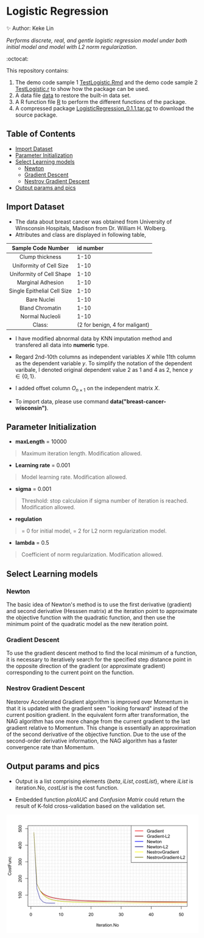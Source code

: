# Logistic Regression

:sparkles:  Author: Keke Lin


*Performs discrete, real, and gentle logistic regression model under both initial model and model with L2 norm regularization*.

:octocat:

This repository contains:

1. The demo code sample 1 [TestLogistic.Rmd](TestLogistic.Rmd) and the demo code sample 2 [TestLogistic.r](TestLogistic.r) to show how the package can be used.
2. A data file [data](data) to restore the built-in data set.
3. A R function file [R](R) to perform the different functions of the package.
4. A compressed package [LogisticRegression_0.1.1.tar.gz](LogisticRegression_0.1.1.tar.gz) to download the source package.


## Table of Contents
- [Import Dataset](#import-dataset)
- [Parameter Initialization](#parameter-initialization)
- [Select Learning models](#select-learning-models)
  * [Newton](#newton)
  * [Gradient Descent](#gradient-descent)
  * [Nestrov Gradient Descent](#nestrov-gradient-descent)
- [Output params and pics](#output-params-and-pics)


  


 ## Import Dataset

 - The data about breast cancer was obtained from University of Winsconsin Hospitals, Madison from Dr. William H. Wolberg.
 -  Attributes and class are displayed in following table,
   
   |Sample Code Number | id number|
   |:-----------------:|:---------|
   |Clump thickness    | 1-10     |
   |Uniformity of Cell Size| 1-10|
   |Uniformity of Cell Shape | 1-10|
   |Marginal Adhesion | 1-10|
   |Single Epithelial Cell Size | 1-10|
   |Bare Nuclei | 1-10|
   |Bland Chromatin | 1-10|
   |Normal Nucleoli| 1-10|
   |Class:|(2 for benign, 4 for maligant)

- I have modified abnormal data by KNN imputation method and transfered all data into **numeric** type.     
      
- Regard 2nd-10th columns as independent variables $X$ while 11th column as the dependent variable $y$. To simplify the notation of the dependent varibale, I denoted original dependent value $2$ as $1$ and $4$ as $2$, hence $y\in \{0,1\}$.    

- I added offset column $O_{n\times 1}$ on the independent matrix $X$.        

- To import data, please use command **data("breast-cancer-wisconsin")**.    

## Parameter Initialization

   * **maxLength** = 10000  
 >Maximum iteration length. Modification allowed.


   * **Learning rate** = 0.001 
  >Model learning rate. Modification allowed.
   
   
   * **sigma** = 0.001  
   >Threshold: stop calculaion if sigma number of iteration is reached. Modification allowed.        

   * **regulation** 
   >= 0 for initial model, = 2 for L2 norm regularization model.


   * **lambda** = 0.5 
   >Coefficient of norm regularization. Modification allowed.

## Select Learning models

### Newton
  
  The basic idea of Newton's method is to use the first derivative (gradient) and second derivative (Hesssen matrix) at the iteration point to approximate the objective function with the quadratic function, and then use the minimum point of the quadratic model as the new iteration point.
  
### Gradient Descent
   To use the gradient descent method to find the local minimum of a function, it is necessary to iteratively search for the specified step distance point in the opposite direction of the gradient (or approximate gradient) corresponding to the current point on the function.
### Nestrov Gradient Descent
   Nesterov Accelerated Gradient algorithm is improved over Momentum in that it is updated with the gradient seen "looking forward" instead of the current position gradient. In the equivalent form after transformation, the NAG algorithm has one more change from the current gradient to the last gradient relative to Momentum. This change is essentially an approximation of the second derivative of the objective function. Due to the use of the second-order derivative information, the NAG algorithm has a faster convergence rate than Momentum.
   
## Output params and pics
   
   * Output is a list comprising elements $\{beta, iList, costList\}$, where $iList$ is iteration.No, $costList$ is the cost function.      

   * Embedded function *plotAUC* and *Confusion Matrix* could return the result of K-fold cross-validation based on the validation set.

![Compare Plots](/000013.png)
